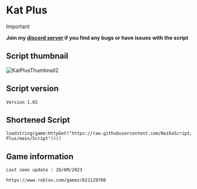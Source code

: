 # Kat Plus
> [!IMPORTANT]
> **Join my [discord server](https://discord.gg/vAWJMYJYcR) if you find any bugs or have issues with the script**
## Script thumbnail
![KatPlusThumbnail2](https://github.com/user-attachments/assets/0c765e95-0612-418b-a06c-b6dd726efe4f)
## Script version
`Version 1.02`
## Shortened Script
```
loadstring(game:HttpGet("https://raw.githubusercontent.com/NaikoScript/Kat-Plus/main/Script"))()
```
## Game information
`Last seen update : 2D/6M/2023`
```
https://www.roblox.com/games/621129760
```
